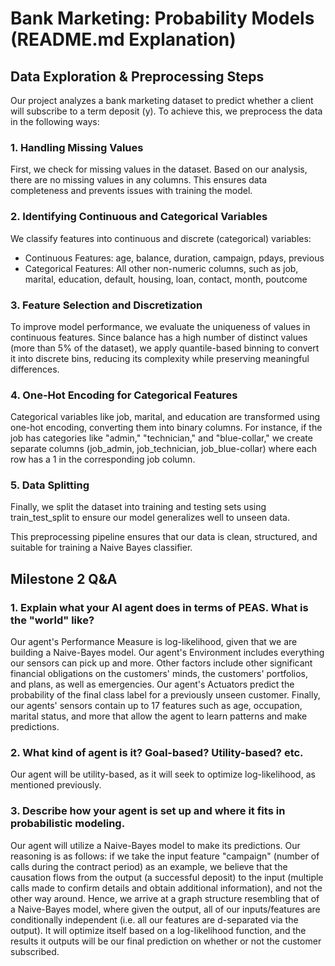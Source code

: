 # Bank Marketing: Probability Models (README.md Explanation)

## Data Exploration & Preprocessing Steps
Our project analyzes a bank marketing dataset to predict whether a client will subscribe to a term deposit (y). To achieve this, we preprocess the data in the following ways:
### 1. Handling Missing Values
First, we check for missing values in the dataset. Based on our analysis, there are no missing values in any columns. This ensures data completeness and prevents issues with training the model.
### 2. Identifying Continuous and Categorical Variables
We classify features into continuous and discrete (categorical) variables:
- Continuous Features: age, balance, duration, campaign, pdays, previous
- Categorical Features: All other non-numeric columns, such as job, marital, education, default, housing, loan, contact, month, poutcome
### 3. Feature Selection and Discretization
To improve model performance, we evaluate the uniqueness of values in continuous features. Since balance has a high number of distinct values (more than 5% of the dataset), we apply quantile-based binning to convert it into discrete bins, reducing its complexity while preserving meaningful differences.
### 4. One-Hot Encoding for Categorical Features
Categorical variables like job, marital, and education are transformed using one-hot encoding, converting them into binary columns. For instance, if the job has categories like "admin," "technician," and "blue-collar," we create separate columns (job_admin, job_technician, job_blue-collar) where each row has a 1 in the corresponding job column.
### 5. Data Splitting
Finally, we split the dataset into training and testing sets using train_test_split to ensure our model generalizes well to unseen data.

This preprocessing pipeline ensures that our data is clean, structured, and suitable for training a Naive Bayes classifier.

## Milestone 2 Q&A
### 1. Explain what your AI agent does in terms of PEAS. What is the "world" like?
Our agent's Performance Measure is log-likelihood, given that we are building a Naive-Bayes model. Our agent's Environment includes everything our sensors can pick up and more. Other factors include other significant financial obligations on the customers' minds, the customers' portfolios, and plans, as well as emergencies. Our agent's Actuators predict the probability of the final class label for a previously unseen customer. Finally, our agents' sensors contain up to 17 features such as age, occupation, marital status, and more that allow the agent to learn patterns and make predictions.

### 2. What kind of agent is it? Goal-based? Utility-based? etc.
Our agent will be utility-based, as it will seek to optimize log-likelihood, as mentioned previously.

### 3. Describe how your agent is set up and where it fits in probabilistic modeling.
Our agent will utilize a Naive-Bayes model to make its predictions. Our reasoning is as follows: if we take the input feature "campaign" (number of calls during the contract period) as an example, we believe that the causation flows from the output (a successful deposit) to the input (multiple calls made to confirm details and obtain additional information), and not the other way around. Hence, we arrive at a graph structure resembling that of a Naive-Bayes model, where given the output, all of our inputs/features are conditionally independent (i.e. all our features are d-separated via the output). It will optimize itself based on a log-likelihood function, and the results it outputs will be our final prediction on whether or not the customer subscribed.
